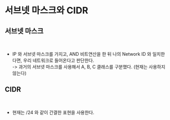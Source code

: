 # 서브넷 마스크와 CIDR

## 서브넷 마스크

<figure><img src="../../../../../.gitbook/assets/스크린샷 2024-01-04 22.19.58.png" alt=""><figcaption></figcaption></figure>

* IP 와 서브넷 마스크를 가지고, AND 비트연산을 한 뒤 나의 Network ID 와 일치한다면, 우리 네트워크로 들어온다고 판단한다.\
  -> 과거의 서브넷 마스크를 사용해서 A, B, C 클래스를 구분했다. (현재는 사용하지 않는다)

## CIDR

<figure><img src="../../../../../.gitbook/assets/스크린샷 2024-01-04 22.24.51.png" alt=""><figcaption></figcaption></figure>

* 현재는 /24 와 같이 간결한 표현을 사용한다.
